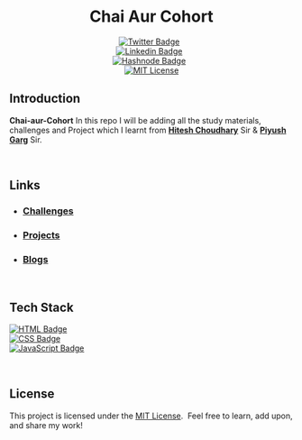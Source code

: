 <h1 align="center">Chai Aur Cohort</h1>

<!-- Social Media Links -->
<div align= center>

[![Twitter Badge](https://img.shields.io/badge/-@KumarNirupam1-1ca0f1?style=social&labelColor=red&logo=x&logoColor=black&link=https://x.com/KumarNirupam1)](https://x.com/KumarNirupam1)&nbsp;&nbsp;  
[![Linkedin Badge](https://img.shields.io/badge/-KumarNirupam-0e76a8?style=flat&labelColor=0e76a8&logo=linkedin&logoColor=white&link=https://www.linkedin.com/in/kumarnirupam)](https://www.linkedin.com/in/kumarnirupam)&nbsp;&nbsp;  
[![Hashnode Badge](https://img.shields.io/badge/-@KNirupam-2962FF?style=flat&labelColor=2962FF&logo=hashnode&logoColor=white&link=https://hashnode.com/@KNirupam)](https://hashnode.com/@KNirupam)&nbsp;&nbsp;   
[![MIT License](https://img.shields.io/badge/License-MIT-green.svg)](https://choosealicense.com/licenses/mit/)

</div>



## Introduction

**Chai-aur-Cohort** In this repo I will be adding all the study materials, challenges and Project which I learnt from  **[Hitesh Choudhary](https://x.com/Hiteshdotcom)** Sir & **[Piyush Garg](https://x.com/piyushgarg_dev)** Sir. 

</br>

## Links

- ### [Challenges](./Challenges/)

- ### [Projects](./Projects/)

- ### [Blogs](.https://hashnode.com/@KNirupam)
</br>

## Tech Stack
[![HTML Badge](https://img.shields.io/badge/-HTML5-E34F26?style=flat&logo=html5&logoColor=white)](https://developer.mozilla.org/en-US/docs/Web/HTML)&nbsp;&nbsp;  
[![CSS Badge](https://img.shields.io/badge/-CSS3-1572B6?style=flat&logo=css3&logoColor=white)](https://developer.mozilla.org/en-US/docs/Web/CSS)&nbsp;&nbsp;  
[![JavaScript Badge](https://img.shields.io/badge/-JavaScript-F7DF1E?style=flat&logo=javascript&logoColor=black)](https://developer.mozilla.org/en-US/docs/Web/JavaScript)


  
</br>


## License

This project is licensed under the [MIT License](./LICENSE). &nbsp;Feel free to learn, add upon, and share my work!


